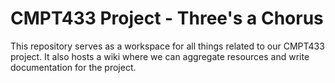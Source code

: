 # CMPT433 Project - Three's a Chorus

This repository serves as a workspace for all things related to our CMPT433
project. It also hosts a wiki where we can aggregate resources and write
documentation for the project.

